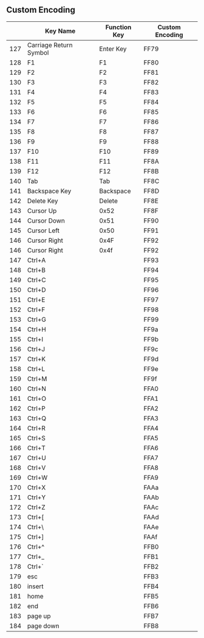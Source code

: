 ## Custom Encoding

|  | Key Name | Function Key | Custom Encoding |
|---|---|---|---|
| 127 | Carriage Return Symbol | Enter Key | FF79 |
| 128 | F1 | F1 | FF80 |
| 129 | F2 | F2 | FF81 |
| 130 | F3 | F3 | FF82 |
| 131 | F4 | F4 | FF83 |
| 132 | F5 | F5 | FF84 |
| 133 | F6 | F6 | FF85 |
| 134 | F7 | F7 | FF86 |
| 135 | F8 | F8 | FF87 |
| 136 | F9 | F9 | FF88 |
| 137 | F10 | F10 | FF89 |
| 138 | F11 | F11 | FF8A |
| 139 | F12 | F12 | FF8B |
| 140 | Tab | Tab | FF8C |
| 141 | Backspace Key | Backspace | FF8D |
| 142 | Delete Key | Delete | FF8E |
| 143 | Cursor Up | 0x52 | FF8F |
| 144 | Cursor Down | 0x51 | FF90 |
| 145 | Cursor Left | 0x50 | FF91 |
| 146 | Cursor Right | 0x4F | FF92 |
| 146 | Cursor Right | 0x4f | FF92 |
| 147 | Ctrl+A |  | FF93 |
| 148 | Ctrl+B |  | FF94 |
| 149 | Ctrl+C |  | FF95 |
| 150 | Ctrl+D |  | FF96 |
| 151 | Ctrl+E |  | FF97 |
| 152 | Ctrl+F |  | FF98 |
| 153 | Ctrl+G |  | FF99 |
| 154 | Ctrl+H |  | FF9a |
| 155 | Ctrl+I |  | FF9b |
| 156 | Ctrl+J |  | FF9c |
| 157 | Ctrl+K |  | FF9d |
| 158 | Ctrl+L |  | FF9e |
| 159 | Ctrl+M |  | FF9f |
| 160 | Ctrl+N |  | FFA0 |
| 161 | Ctrl+O |  | FFA1 |
| 162 | Ctrl+P |  | FFA2 |
| 163 | Ctrl+Q |  | FFA3 |
| 164 | Ctrl+R |  | FFA4 |
| 165 | Ctrl+S |  | FFA5 |
| 166 | Ctrl+T |  | FFA6 |
| 167 | Ctrl+U |  | FFA7 |
| 168 | Ctrl+V |  | FFA8 |
| 169 | Ctrl+W |  | FFA9 |
| 170 | Ctrl+X |  | FAAa |
| 171 | Ctrl+Y |  | FAAb |
| 172 | Ctrl+Z |  | FAAc |
| 173 | Ctrl+[ |  | FAAd |
| 174 | Ctrl+\ |  | FAAe |
| 175 | Ctrl+] |  | FAAf |
| 176 | Ctrl+^ |  | FFB0 |
| 177 | Ctrl+_ |  | FFB1 |
| 178 | Ctrl+` |  | FFB2 |
| 179 | esc |  | FFB3 |
| 180 | insert |  | FFB4 |
| 181 | home |  | FFB5 |
| 182 | end |  | FFB6 |
| 183 | page up |  | FFB7 |
| 184 | page down |  | FFB8 |
